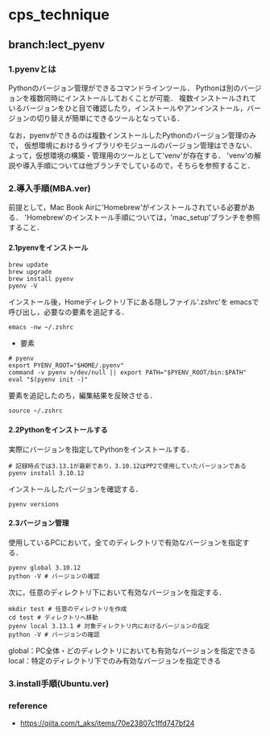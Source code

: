 # cps_technique
## branch:lect_pyenv

### 1.pyenvとは
Pythonのバージョン管理ができるコマンドラインツール．
Pythonは別のバージョンを複数同時にインストールしておくことが可能．
複数インストールされているバージョンをひと目で確認したり，インストールやアンインストール，バージョンの切り替えが簡単にできるツールとなっている．

なお，pyenvができるのは複数インストールしたPythonのバージョン管理のみで，
仮想環境におけるライブラリやモジュールのバージョン管理はできない．
よって，仮想環境の構築・管理用のツールとして'venv'が存在する．
'venv'の解説や導入手順については他ブランチでしているので，そちらを参照すること．

### 2.導入手順(MBA.ver)
前提として，Mac Book Airに'Homebrew'がインストールされている必要がある．
'Homebrew'のインストール手順については，'mac_setup'ブランチを参照すること．

#### 2.1pyenvをインストール
~~~
brew update
brew upgrade
brew install pyenv
pyenv -V
~~~
インストール後，Homeディレクトリ下にある隠しファイル'.zshrc'を
emacsで呼び出し，必要なの要素を追記する．
~~~
emacs -nw ~/.zshrc
~~~
- 要素
~~~
# pyenv
export PYENV_ROOT="$HOME/.pyenv"
command -v pyenv >/dev/null || export PATH="$PYENV_ROOT/bin:$PATH"
eval "$(pyenv init -)"
~~~

要素を追記したのち，編集結果を反映させる．
~~~
source ~/.zshrc
~~~

#### 2.2Pythonをインストールする
実際にバージョンを指定してPythonをインストールする．
~~~
# 記録時点では3.13.1が最新であり，3.10.12はPP2で使用していたバージョンである
pyenv install 3.10.12 
~~~

インストールしたバージョンを確認する．
~~~
pyenv versions
~~~

#### 2.3バージョン管理
使用しているPCにおいて，全てのディレクトリで有効なバージョンを指定する．
~~~
pyenv global 3.10.12
python -V # バージョンの確認
~~~

次に，任意のディレクトリ下において有効なバージョンを指定する．
~~~
mkdir test # 任意のディレクトリを作成
cd test # ディレクトリへ移動
pyenv local 3.13.1 # 対象ディレクトリ内におけるバージョンの指定
python -V # バージョンの確認
~~~

global：PC全体・どのディレクトリにおいても有効なバージョンを指定できる
local：特定のディレクトリ下でのみ有効なバージョンを指定できる

### 3.install手順(Ubuntu.ver)

### reference
- https://qiita.com/t_aks/items/70e23807c1ffd747bf24

